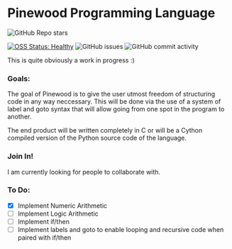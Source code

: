 # Pinewood Programming Language
![GitHub Repo stars](https://img.shields.io/github/stars/stevenrakhmanchik/Pinewood-Programming-Language?style=social)

[![OSS Status: Healthy](https://img.shields.io/badge/OSS%20Status-Healthy-darkgreen.svg)](OSS_STATUS.md)
![GitHub issues](https://img.shields.io/github/issues-raw/stevenrakhmanchik/Pinewood-Programming-Language)
![GitHub commit activity](https://img.shields.io/github/commit-activity/w/stevenrakhmanchik/Pinewood-Programming-Language)

This is quite obviously a work in progress :)

### Goals:

The goal of Pinewood is to give the user utmost freedom of structuring code in any way neccessary. This will be done via the use of a system of label and goto syntax that will allow going from one spot in the program to another.

The end product will be written completely in C or will be a Cython compiled version of the Python source code of the language.

### Join In!

I am currently looking for people to collaborate with. 

### To Do:

- [X] Implement Numeric Arithmetic
- [ ] Implement Logic Arithmetic
- [ ] Implement if/then
- [ ] Implement labels and goto to enable looping and recursive code when paired with if/then
